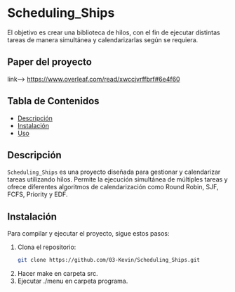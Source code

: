 # Scheduling_Ships

El objetivo es crear una biblioteca de hilos, con el fin de ejecutar distintas tareas de manera simultánea y calendarizarlas según se requiera.

## Paper del proyecto
link--> https://www.overleaf.com/read/xwccjvrffbrf#6e4f60   

## Tabla de Contenidos

- [Descripción](#descripción)
- [Instalación](#instalación)
- [Uso](#uso)

## Descripción

`Scheduling_Ships` es una proyecto diseñada para gestionar y calendarizar tareas utilizando hilos. Permite la ejecución simultánea de múltiples tareas y ofrece diferentes algoritmos de calendarización como Round Robin, SJF, FCFS, Priority y EDF.

## Instalación

Para compilar y ejecutar el proyecto, sigue estos pasos:

1. Clona el repositorio:
   ```sh
   git clone https://github.com/03-Kevin/Scheduling_Ships.git
2. Hacer make en carpeta src.
3. Ejecutar ./menu en carpeta programa.
